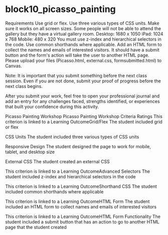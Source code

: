 # block10_picasso_painting

Requirements
Use grid or flex.
Use three various types of CSS units.
Make sure it works on all screen sizes. Some people will not be able to attend the gallery but they have a virtual gallery room.
Desktop: 1680 x 1050
iPad: 1024 x 768
Mobile: 480 x 320
You must use z-index and hierarchical selectors in the code.
Use common shorthands where applicable.
Add an HTML form to collect the names and emails of interested visitors. 
It should have a submit button and the form's action will take the user to another HTML page.
Please upload your files (Picasso.html, external.css, formsubmitted.html) to Canvas.

Note: It is important that you submit something before the next class session. Even if you are not done, submit your proof of progress before the next class begins.

After you submit your work, feel free to open your professional journal and add an entry for any challenges faced, strengths identified, or experiences that built your confidence during this activity. 


Picasso Painting Workshop
Picasso Painting Workshop
Criteria	Ratings
This criterion is linked to a Learning OutcomeGrid/Flex
The student included grid or flex

CSS Units
The student included three various types of CSS units

Responsive Design
The student designed the page to work for mobile, tablet, and desktop size

External CSS
The student created an external CSS

This criterion is linked to a Learning OutcomeAdvanced Selectors
The student included z-index and hierarchical selectors in the code

This criterion is linked to a Learning OutcomeShorthand CSS
The student included common shorthands where applicable

This criterion is linked to a Learning OutcomeHTML Form
The student included an HTML form to collect names and emails of interested visitors

This criterion is linked to a Learning OutcomeHTML Form Functionality
The student included a submit button that has an action to go to another HTML page that the student created



